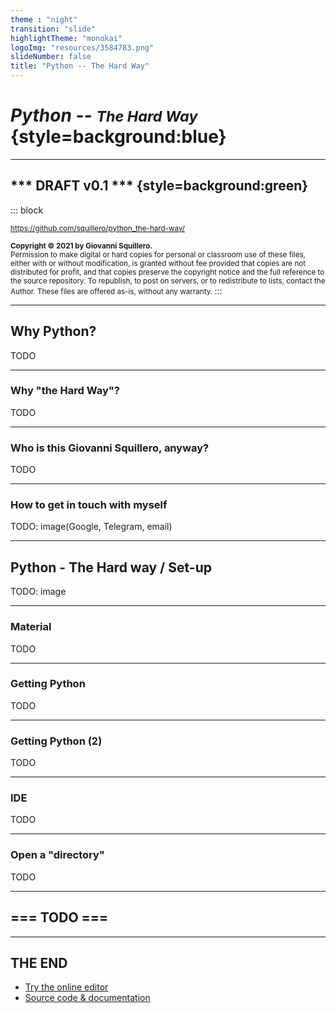 ```yaml
---
theme : "night"
transition: "slide"
highlightTheme: "monokai"
logoImg: "resources/3584783.png"
slideNumber: false
title: "Python -- The Hard Way"
---
```


# ***Python -- <small>The Hard Way</small>*** {style=background:blue}

---

## **\*\*\* DRAFT v0.1 \*\*\*** {style=background:green}


::: block
<small>

<https://github.com/squillero/python_the-hard-way/>

<b>Copyright &copy; 2021 by Giovanni Squillero.</b><br>
Permission to make digital or hard copies for personal or classroom use of these files, either with or without modification,
is granted without fee provided that copies are not distributed for profit, and that copies preserve the copyright notice
and the full reference to the source repository. To republish, to post on servers, or to redistribute to lists, contact the Author.
These files are offered as-is, without any warranty.
</small>
:::

---

## Why Python?

TODO

---

### Why "the Hard Way"?

TODO

---

### Who is this Giovanni Squillero, anyway?

TODO

---

### How to get in touch with myself

TODO: image(Google, Telegram, email)

---

## Python - The Hard way / Set-up

TODO: image

---

### Material

TODO

---

### Getting Python

TODO

---

### Getting Python (2)

TODO

---

### IDE

TODO

---

### Open a "directory"

TODO

---

## === TODO ===

---

<!-- .slide: style="text-align: left;" -->
## THE END

- [Try the online editor](http://slides.com)
- [Source code & documentation](https://github.com/hakimel/reveal.js)